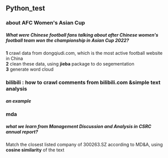 ## Python_test
### about AFC Women's Asian Cup 
##### What were Chinese football fans talking about after Chinese women's football team won the championship in Asian Cup 2022?  
**1** crawl data from dongqiudi.com, which is the most active football website in China  
**2** clean these data, using **jieba** package to do segementation  
**3** generate word cloud



### bilibili : how to crawl comments from bilibili.com &simple text analysis
##### an example



### mda 
##### what we learn from Management Discussion and Analysis in CSRC annual report?
Match the closest listed company of 300263.SZ according to MD&A, using **cosine similarity** of the text
